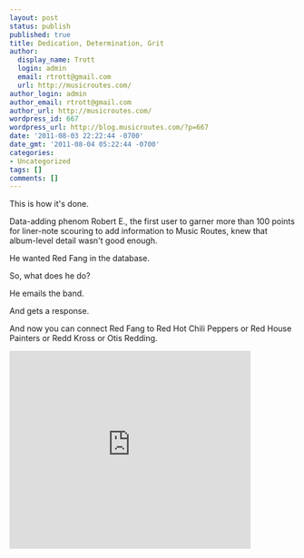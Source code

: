 ```yaml
---
layout: post
status: publish
published: true
title: Dedication, Determination, Grit
author:
  display_name: Trott
  login: admin
  email: rtrott@gmail.com
  url: http://musicroutes.com/
author_login: admin
author_email: rtrott@gmail.com
author_url: http://musicroutes.com/
wordpress_id: 667
wordpress_url: http://blog.musicroutes.com/?p=667
date: '2011-08-03 22:22:44 -0700'
date_gmt: '2011-08-04 05:22:44 -0700'
categories:
- Uncategorized
tags: []
comments: []
---
```

<p>This is how it's done.</p>
<p>Data-adding phenom Robert E., the first user to garner more than 100 points for liner-note scouring to add information to Music Routes, knew that album-level detail wasn't good enough.</p>
<p>He wanted Red Fang in the database.</p>
<p>So, what does he do?</p>
<p>He emails the band.</p>
<p>And gets a response.</p>
<p>And now you can connect Red Fang to Red Hot Chili Peppers or Red House Painters or Redd Kross or Otis Redding.</p>
<p><iframe width="425" height="349" src="http://www.youtube.com/embed/Y3Vcoq-QRo4?rel=0" frameborder="0" allowfullscreen></iframe></p>
